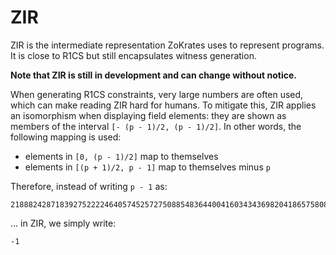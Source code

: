 # ZIR

ZIR is the intermediate representation ZoKrates uses to represent programs. It is close to R1CS but still encapsulates witness generation.

**Note that ZIR is still in development and can change without notice.**

When generating R1CS constraints, very large numbers are often used, which can make reading ZIR hard for humans.
To mitigate this, ZIR applies an isomorphism when displaying field elements: they are shown as members of the interval `[- (p - 1)/2, (p - 1)/2]`. In other words, the following mapping is used:
- elements in `[0, (p - 1)/2]` map to themselves
- elements in `[(p + 1)/2, p - 1]` map to themselves minus `p`

Therefore, instead of writing `p - 1` as:
```
21888242871839275222246405745257275088548364400416034343698204186575808495616
```
... in ZIR, we simply write:
```
-1
```
